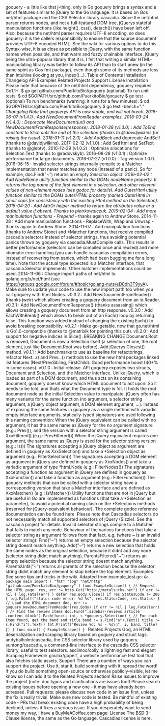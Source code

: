 goquery - a little like that j-thing, only in Go goquery brings a syntax and a set of features similar to jQuery to the Go language. It is based on Gos net/html package and the CSS Selector library cascadia. Since the net/html parser returns nodes, and not a full-featured DOM tree, jQuerys stateful manipulation functions (like height(), css(), detach()) have been left off. Also, because the net/html parser requires UTF-8 encoding, so does goquery: it is the callers responsibility to ensure that the source document provides UTF-8 encoded HTML. See the wiki for various options to do this. Syntax-wise, it is as close as possible to jQuery, with the same function names when possible, and that warm and fuzzy chainable interface. jQuery being the ultra-popular library that it is, I felt that writing a similar HTML-manipulating library was better to follow its API than to start anew (in the same spirit as Gos fmt package), even though some of its methods are less than intuitive (looking at you, index()...). Table of Contents Installation Changelog API Examples Related Projects Support License Installation Please note that because of the net/html dependency, goquery requires Go1.1+. $ go get github.com/PuerkitoBio/goquery (optional) To run unit tests: $ cd $GOPATH/src/github.com/PuerkitoBio/goquery $ go test (optional) To run benchmarks (warning: it runs for a few minutes): $ cd $GOPATH/src/github.com/PuerkitoBio/goquery $ go test -bench=".*" Changelog Note that goquerys API is now stable, and will not break. 2018-06-07 (v1.4.1) : Add NewDocumentFromReader examples. 2018-03-24 (v1.4.0) : Deprecate NewDocument(url) and NewDocumentFromResponse(response). 2018-01-28 (v1.3.0) : Add ToEnd constant to Slice until the end of the selection (thanks to @davidjwilkins for raising the issue). 2018-01-11 (v1.2.0) : Add AddBack* and deprecate AndSelf (thanks to @davidjwilkins). 2017-02-12 (v1.1.0) : Add SetHtml and SetText (thanks to @glebtv). 2016-12-29 (v1.0.2) : Optimize allocations for Selection.Text (thanks to @radovskyb). 2016-08-28 (v1.0.1) : Optimize performance for large documents. 2016-07-27 (v1.0.0) : Tag version 1.0.0. 2016-06-15 : Invalid selector strings internally compile to a Matcher implementation that never matches any node (instead of a panic). So for example, doc.Find("~") returns an empty *Selection object. 2016-02-02 : Add NodeName utility function similar to the DOMs nodeName property. It returns the tag name of the first element in a selection, and other relevant values of non-element nodes (see godoc for details). Add OuterHtml utility function similar to the DOMs outerHTML property (named OuterHtml in small caps for consistency with the existing Html method on the Selection). 2015-04-20 : Add AttrOr helper method to return the attributes value or a default value if absent. Thanks to piotrkowalczuk. 2015-02-04 : Add more manipulation functions - Prepend* - thanks again to Andrew Stone. 2014-11-28 : Add more manipulation functions - ReplaceWith, Wrap and Unwrap - thanks again to Andrew Stone. 2014-11-07 : Add manipulation functions (thanks to Andrew Stone) and *Matcher functions, that receive compiled cascadia selectors instead of selector strings, thus avoiding potential panics thrown by goquery via cascadia.MustCompile calls. This results in better performance (selectors can be compiled once and reused) and more idiomatic error handling (you can handle cascadias compilation errors, instead of recovering from panics, which had been bugging me for a long time). Note that the actual type expected is a Matcher interface, that cascadia.Selector implements. Other matcher implementations could be used. 2014-11-06 : Change import paths of net/html to golang.org/x/net/html (see https://groups.google.com/forum/#!topic/golang-nuts/eD8dh3T9yyA). Make sure to update your code to use the new import path too when you call goquery with html.Nodes. v0.3.2 : Add NewDocumentFromReader() (thanks jweir) which allows creating a goquery document from an io.Reader. v0.3.1 : Add NewDocumentFromResponse() (thanks assassingj) which allows creating a goquery document from an http response. v0.3.0 : Add EachWithBreak() which allows to break out of an Each() loop by returning false. This function was added instead of changing the existing Each() to avoid breaking compatibility. v0.2.1 : Make go-getable, now that go.net/html is Go1.0-compatible (thanks to @matrixik for pointing this out). v0.2.0 : Add support for negative indices in Slice(). BREAKING CHANGE Document.Root is removed, Document is now a Selection itself (a selection of one, the root element, just like Document.Root was before). Add jQuerys Closest() method. v0.1.1 : Add benchmarks to use as baseline for refactorings, refactor Next...() and Prev...() methods to use the new html packages linked list features (Next/PrevSibling, FirstChild). Good performance boost (40+% in some cases). v0.1.0 : Initial release. API goquery exposes two structs, Document and Selection, and the Matcher interface. Unlike jQuery, which is loaded as part of a DOM document, and thus acts on its containing document, goquery doesnt know which HTML document to act upon. So it needs to be told, and thats what the Document type is for. It holds the root document node as the initial Selection value to manipulate. jQuery often has many variants for the same function (no argument, a selector string argument, a jQuery object argument, a DOM element argument, ...). Instead of exposing the same features in goquery as a single method with variadic empty interface arguments, statically-typed signatures are used following this naming convention: When the jQuery equivalent can be called with no argument, it has the same name as jQuery for the no argument signature (e.g.: Prev()), and the version with a selector string argument is called XxxFiltered() (e.g.: PrevFiltered()) When the jQuery equivalent requires one argument, the same name as jQuery is used for the selector string version (e.g.: Is()) The signatures accepting a jQuery object as argument are defined in goquery as XxxSelection() and take a *Selection object as argument (e.g.: FilterSelection()) The signatures accepting a DOM element as argument in jQuery are defined in goquery as XxxNodes() and take a variadic argument of type *html.Node (e.g.: FilterNodes()) The signatures accepting a function as argument in jQuery are defined in goquery as XxxFunction() and take a function as argument (e.g.: FilterFunction()) The goquery methods that can be called with a selector string have a corresponding version that take a Matcher interface and are defined as XxxMatcher() (e.g.: IsMatcher()) Utility functions that are not in jQuery but are useful in Go are implemented as functions (that take a *Selection as parameter), to avoid a potential naming clash on the *Selections methods (reserved for jQuery-equivalent behaviour). The complete godoc reference documentation can be found here. Please note that Cascadias selectors do not necessarily match all supported selectors of jQuery (Sizzle). See the cascadia project for details. Invalid selector strings compile to a Matcher that fails to match any node. Behaviour of the various functions that take a selector string as argument follows from that fact, e.g. (where ~ is an invalid selector string): Find("~") returns an empty selection because the selector string doesnt match anything. Add("~") returns a new selection that holds the same nodes as the original selection, because it didnt add any node (selector string didnt match anything). ParentsFiltered("~") returns an empty selection because the selector string doesnt match anything. ParentsUntil("~") returns all parents of the selection because the selector string didnt match any element to stop before the top element. Examples See some tips and tricks in the wiki. Adapted from example_test.go: ```Go package main import ( "fmt" "log" "net/http" "github.com/PuerkitoBio/goquery" ) func ExampleScrape() { // Request the HTML page. res, err := http.Get("http://metalsucks.net") if err != nil { log.Fatal(err) } defer res.Body.Close() if res.StatusCode != 200 { log.Fatalf("status code error: %d %s", res.StatusCode, res.Status) } // Load the HTML document doc, err := goquery.NewDocumentFromReader(res.Body) if err != nil { log.Fatal(err) } // Find the review items doc.Find(".sidebar-reviews article .content-block").Each(func(i int, s *goquery.Selection) { // For each item found, get the band and title band := s.Find("a").Text() title := s.Find("i").Text() fmt.Printf("Review %d: %s - %s\n", i, band, title) }) } func main() { ExampleScrape() } ``` Related Projects Goq, an HTML deserialization and scraping library based on goquery and struct tags. andybalholm/cascadia, the CSS selector library used by goquery. suntong/cascadia, a command-line interface to the cascadia CSS selector library, useful to test selectors. asciimoo/colly, a lightning fast and elegant Scraping Framework gnulnx/goperf, a website performance test tool that also fetches static assets. Support There are a number of ways you can support the project: Use it, star it, build something with it, spread the word! If you do build something open-source or otherwise publicly-visible, let me know so I can add it to the Related Projects section! Raise issues to improve the project (note: doc typos and clarifications are issues too!) Please search existing issues before opening a new one - it may have already been adressed. Pull requests: please discuss new code in an issue first, unless the fix is really trivial. Make sure new code is tested. Be mindful of existing code - PRs that break existing code have a high probability of being declined, unless it fixes a serious issue. If you desperately want to send money my way, I have a BuyMeACoffee.com page: License The BSD 3-Clause license, the same as the Go language. Cascadias license is here.